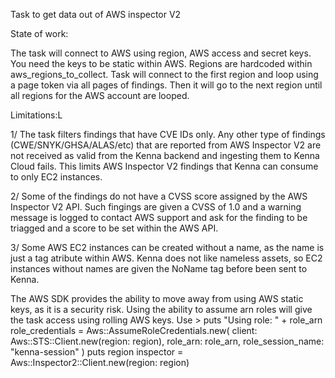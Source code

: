 Task to get data out of AWS inspector V2

State of work:

The task will connect to AWS using region, AWS access and secret keys. You need the keys to be static within AWS. Regions are hardcoded within aws_regions_to_collect.
Task will connect to the first region and loop using a page token via all pages of findings. Then it will go to the next region until all regions for the AWS account are looped.

Limitations:L

1/ The task filters findings that have CVE IDs only. Any other type of findings (CWE/SNYK/GHSA/ALAS/etc) that are reported from AWS Inspector V2 are not received as valid from the Kenna backend and ingesting them to Kenna Cloud fails. This limits AWS Inspector V2 findings that Kenna can consume to only EC2 instances.

2/ Some of the findings do not have a CVSS score assigned by the AWS Inspector V2 API. Such fingings are given a CVSS of 1.0 and a warning message is logged to contact AWS support and ask for the finding to be triagged and a score to be set within the AWS API.

3/ Some AWS EC2 instances can be created without a name, as the name is just a tag atribute within AWS. Kenna does not like nameless assets, so EC2 instances without names are given the NoName tag before been sent to Kenna.

The AWS SDK provides the ability to move away from using AWS static keys, as it is a security risk. Using the ability to assume arn roles will give the task access using rolling AWS keys.
Use >
puts "Using role: " + role_arn
              role_credentials = Aws::AssumeRoleCredentials.new(
                client: Aws::STS::Client.new(region: region),
                role_arn: role_arn,
                role_session_name: "kenna-session"
              )
              puts region
              inspector = Aws::Inspector2::Client.new(region: region)
